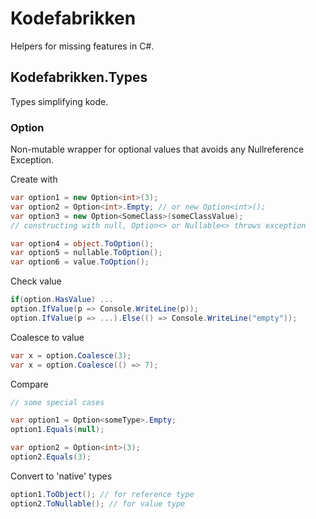 # Kodefabrikken

Helpers for missing features in C#.

## Kodefabrikken.Types

Types simplifying kode.

### Option
Non-mutable wrapper for optional values that avoids any Nullreference Exception.

Create with
``` C#
var option1 = new Option<int>(3);
var option2 = Option<int>.Empty; // or new Option<int>();
var option3 = new Option<SomeClass>(someClassValue);
// constructing with null, Option<> or Nullable<> throws exception

var option4 = object.ToOption();
var option5 = nullable.ToOption();
var option6 = value.ToOption();
```


Check value
``` C#
if(option.HasValue) ...
option.IfValue(p => Console.WriteLine(p));
option.IfValue(p => ...).Else(() => Console.WriteLine("empty"));
```

Coalesce to value
``` C#
var x = option.Coalesce(3);
var x = option.Coalesce(() => 7);
```

Compare
``` C#
// some special cases

var option1 = Option<someType>.Empty;
option1.Equals(null);

var option2 = Option<int>(3);
option2.Equals(3);
```

Convert to 'native' types
``` C#
option1.ToObject(); // for reference type
option2.ToNullable(); // for value type
```

 